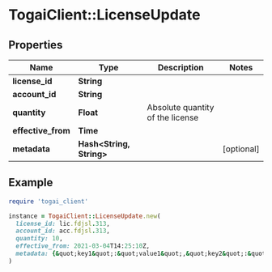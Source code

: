 # TogaiClient::LicenseUpdate

## Properties

| Name | Type | Description | Notes |
| ---- | ---- | ----------- | ----- |
| **license_id** | **String** |  |  |
| **account_id** | **String** |  |  |
| **quantity** | **Float** | Absolute quantity of the license |  |
| **effective_from** | **Time** |  |  |
| **metadata** | **Hash&lt;String, String&gt;** |  | [optional] |

## Example

```ruby
require 'togai_client'

instance = TogaiClient::LicenseUpdate.new(
  license_id: lic.fdjsl.313,
  account_id: acc.fdjsl.313,
  quantity: 10,
  effective_from: 2021-03-04T14:25:10Z,
  metadata: {&quot;key1&quot;:&quot;value1&quot;,&quot;key2&quot;:&quot;value2&quot;}
)
```

